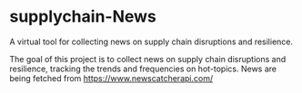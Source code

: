 # supplychain-News
A virtual tool for collecting news on supply chain disruptions and resilience.

The goal of this project is to collect news on supply chain disruptions and resilience, tracking the trends and frequencies on hot-topics.
News are being fetched from https://www.newscatcherapi.com/

